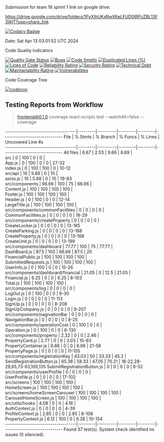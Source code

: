 Submission for team 18 sprint 1 link on google drive:

https://drive.google.com/drive/folders/1PvXIhUKsRwX6eLFUD0lRPzZBL13F3WjT?usp=share_link

[![Codacy Badge](https://app.codacy.com/project/badge/Grade/bb3c9af8236b4e89bc59c9172e2e41a3)](https://app.codacy.com/gh/JRB958/THE-390/dashboard?utm_source=gh&utm_medium=referral&utm_content=&utm_campaign=Badge_grade)

Date: Sat Apr 13 03:01:52 UTC 2024

Code Quality Indicators

[![Quality Gate Status](https://sonarcloud.io/api/project_badges/measure?project=NicholasWahome_THE-390&metric=alert_status)](https://sonarcloud.io/summary/new_code?id=NicholasWahome_THE-390)
[![Bugs](https://sonarcloud.io/api/project_badges/measure?project=NicholasWahome_THE-390&metric=bugs)](https://sonarcloud.io/summary/new_code?id=NicholasWahome_THE-390)
[![Code Smells](https://sonarcloud.io/api/project_badges/measure?project=NicholasWahome_THE-390&metric=code_smells)](https://sonarcloud.io/summary/new_code?id=NicholasWahome_THE-390)
[![Duplicated Lines (%)](https://sonarcloud.io/api/project_badges/measure?project=NicholasWahome_THE-390&metric=duplicated_lines_density)](https://sonarcloud.io/summary/new_code?id=NicholasWahome_THE-390)
[![Lines of Code](https://sonarcloud.io/api/project_badges/measure?project=NicholasWahome_THE-390&metric=ncloc)](https://sonarcloud.io/summary/new_code?id=NicholasWahome_THE-390)
[![Reliability Rating](https://sonarcloud.io/api/project_badges/measure?project=NicholasWahome_THE-390&metric=reliability_rating)](https://sonarcloud.io/summary/new_code?id=NicholasWahome_THE-390)
[![Security Rating](https://sonarcloud.io/api/project_badges/measure?project=NicholasWahome_THE-390&metric=security_rating)](https://sonarcloud.io/summary/new_code?id=NicholasWahome_THE-390)
[![Technical Debt](https://sonarcloud.io/api/project_badges/measure?project=NicholasWahome_THE-390&metric=sqale_index)](https://sonarcloud.io/summary/new_code?id=NicholasWahome_THE-390)
[![Maintainability Rating](https://sonarcloud.io/api/project_badges/measure?project=NicholasWahome_THE-390&metric=sqale_rating)](https://sonarcloud.io/summary/new_code?id=NicholasWahome_THE-390)
[![Vulnerabilities](https://sonarcloud.io/api/project_badges/measure?project=NicholasWahome_THE-390&metric=vulnerabilities)](https://sonarcloud.io/summary/new_code?id=NicholasWahome_THE-390)

Code Coverage Tree

[![codecov](https://codecov.io/gh/THE-390-Team/THE-390/graph/badge.svg?token=FW880JJXGB)](https://codecov.io/gh/THE-390-Team/THE-390)


## Testing Reports from Workflow


> frontend@0.1.0 coverage
> react-scripts test --watchAll=false --coverage

------------------------------------|---------|----------|---------|---------|------------------------------
File                                | % Stmts | % Branch | % Funcs | % Lines | Uncovered Line #s            
------------------------------------|---------|----------|---------|---------|------------------------------
All files                           |    6.67 |     2.53 |    9.66 |    6.69 |                              
 src                                |       0 |      100 |       0 |       0 |                              
  App.js                            |       0 |      100 |       0 |       0 | 27-32                        
  index.js                          |       0 |      100 |     100 |       0 | 10-12                        
 src/api                            |      10 |     5.88 |       0 |      10 |                              
  axios.js                          |      10 |     5.88 |       0 |      10 | 19-83                        
 src/components                     |   66.66 |      100 |      75 |   66.66 |                              
  Content.js                        |     100 |      100 |     100 |     100 |                              
  Footer.js                         |     100 |      100 |     100 |     100 |                              
  Header.js                         |       0 |      100 |       0 |       0 | 12-14                        
  LargeTitle.js                     |     100 |      100 |     100 |     100 |                              
 src/components/commonFacilities    |       0 |        0 |       0 |       0 |                              
  CommonFacilities.js               |       0 |        0 |       0 |       0 | 18-29                        
 src/components/createProperty      |       0 |        0 |       0 |       0 |                              
  CreateLocker.js                   |       0 |        0 |       0 |       0 | 13-185                       
  CreateParking.js                  |       0 |        0 |       0 |       0 | 13-188                       
  CreateProperty.js                 |       0 |        0 |       0 |       0 | 13-168                       
  CreateUnit.js                     |       0 |        0 |       0 |       0 | 13-189                       
 src/components/dashboard           |   77.77 |      100 |      75 |   77.77 |                              
  DashBoard.js                      |    87.5 |      100 |   66.66 |    87.5 | 20                           
  FinancialPublic.js                |     100 |      100 |     100 |     100 |                              
  SubmittedRequests.js              |     100 |      100 |     100 |     100 |                              
  UserInfo.js                       |       0 |      100 |       0 |       0 | 15-26                        
 src/components/dashboard/financial |   21.05 |        0 |    12.5 |   21.05 |                              
  Financial.js                      |    6.25 |        0 |       0 |    6.25 | 8-103                        
  Total.js                          |     100 |      100 |     100 |     100 |                              
 src/components/log                 |       0 |        0 |       0 |       0 |                              
  LogOut.js                         |       0 |      100 |       0 |       0 | 9-30                         
  Login.js                          |       0 |        0 |       0 |       0 | 11-113                       
  SignUp.js                         |       0 |        0 |       0 |       0 | 8-208                        
  SignUpCompany.js                  |       0 |        0 |       0 |       0 | 8-207                        
 src/components/nagivationBar       |       0 |        0 |       0 |       0 |                              
  NavigationBar.js                  |       0 |        0 |       0 |       0 | 8-25                         
 src/components/operationCost       |       0 |      100 |       0 |       0 |                              
  Operation.js                      |       0 |      100 |       0 |       0 | 6-130                        
 src/components/property            |    2.32 |        0 |       0 |    2.46 |                              
  PropertyCard.js                   |    2.77 |        0 |       0 |    3.03 | 10-93                        
  PropertyContainer.js              |    6.66 |        0 |       0 |    6.66 | 21-58                        
  PropertyPage.js                   |       0 |        0 |       0 |       0 | 11-105                       
 src/components/registrationKey     |   43.03 |       50 |   33.33 |    45.2 |                              
  SendRegistrationButton.js         |   65.38 |    58.33 |   47.05 |   70.21 | 18-22,28-29,65,73-83,100,135 
  SubmitRegistrationButton.js       |       0 |        0 |       0 |       0 | 6-52                         
 src/components/userProfile         |       0 |        0 |       0 |       0 |                              
  UserProfile.js                    |       0 |        0 |       0 |       0 | 17-102                       
 src/screens                        |     100 |      100 |     100 |     100 |                              
  HomeScreen.js                     |     100 |      100 |     100 |     100 |                              
 src/screens/homeScreenCarousel     |     100 |      100 |     100 |     100 |                              
  CarouselHomeScreen.js             |     100 |      100 |     100 |     100 |                              
 src/utils/hooks                    |    4.08 |        0 |       0 |    4.16 |                              
  AuthContext.js                    |       0 |        0 |       0 |       0 | 4-39                         
  ProfileContext.js                 |    2.85 |        0 |       0 |    2.85 | 8-108                        
  PropertyContext.js                |    6.12 |      100 |       0 |    6.38 | 10-154                       
------------------------------------|---------|----------|---------|---------|------------------------------
Found 37 test(s).
System check identified no issues (0 silenced).
